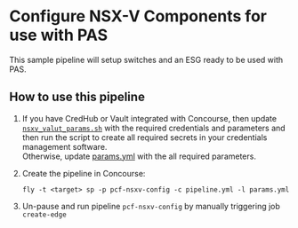 # Configure NSX-V Components for use with PAS
This sample pipeline will setup switches and an ESG ready to be used with PAS.

## How to use this pipeline

1) If you have CredHub or Vault integrated with Concourse, then update [`nsxv_valut_params.sh`](nsxv_vault_params.sh) with the required credentials and parameters and then run the script to create all required secrets in your credentials management software.  
   Otherwise, update [params.yml](params.yml) with the all required parameters.

2) Create the pipeline in Concourse:   

   `fly -t <target> sp -p pcf-nsxv-config -c pipeline.yml -l params.yml`

3) Un-pause and run pipeline `pcf-nsxv-config` by manually triggering job `create-edge`

